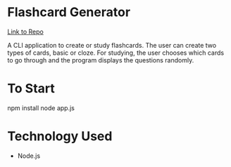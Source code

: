 # Flashcard Generator

[Link to Repo](https://github.com/rjm925/Flashcard-Generator)

A CLI application to create or study flashcards. The user can create two types of cards, basic or cloze. For studying, the user chooses which cards to go through and the program displays the questions randomly.

# To Start
npm install
node app.js

# Technology Used
* Node.js